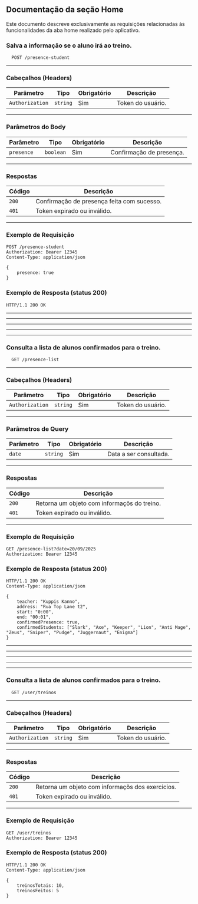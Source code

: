 ## Documentação da seção Home

Este documento descreve exclusivamente as requisições relacionadas às funcionalidades da aba home realizado pelo aplicativo.



### Salva a informação se o aluno irá ao treino.
```https
  POST /presence-student
```

---

### Cabeçalhos (Headers)
| Parâmetro       | Tipo     | Obrigatório | Descrição                        |
|-----------------|----------|-------------|----------------------------------|
| `Authorization` | `string` | Sim         | Token do usuário.                |

---

### Parâmetros do Body
| Parâmetro  | Tipo      | Obrigatório | Descrição                            |
|------------|-----------|-------------|--------------------------------------|
| `presence` | `boolean` | Sim         | Confirmação de presença.             |

---

### Respostas
| Código | Descrição                                                          |
|--------|--------------------------------------------------------------------|
| `200`  | Confirmação de presença feita com sucesso.                         |
| `401`  | Token expirado ou inválido.                                        |

---

### Exemplo de Requisição
```https
POST /presence-student
Authorization: Bearer 12345
Content-Type: application/json

{
    presence: true
}
```

### Exemplo de Resposta (status 200)
```https
HTTP/1.1 200 OK
```



---
---
---
---
---



### Consulta a lista de alunos confirmados para o treino.
```https
  GET /presence-list
```

---

### Cabeçalhos (Headers)
| Parâmetro       | Tipo     | Obrigatório | Descrição                        |
|-----------------|----------|-------------|----------------------------------|
| `Authorization` | `string` | Sim         | Token do usuário.                |

---

### Parâmetros de Query
| Parâmetro     | Tipo     | Obrigatório | Descrição                          |
|---------------|----------|-------------|------------------------------------|
| `date`        | `string` | Sim         | Data a ser consultada.             |

---

### Respostas
| Código | Descrição                                                          |
|--------|--------------------------------------------------------------------|
| `200`  | Retorna um objeto com informaçõs do treino.                        |
| `401`  | Token expirado ou inválido.                                        |

---

### Exemplo de Requisição
```https
GET /presence-list?date=20/09/2025
Authorization: Bearer 12345
```

### Exemplo de Resposta (status 200)
```https
HTTP/1.1 200 OK
Content-Type: application/json

{
	teacher: "Kuppis Kanno",
	address: "Rua Top Lane t2",
	start: "0:00",
	end: "00:01",
	confirmedPresence: true,
	confirmedStudents: ["Slark", "Axe", "Keeper", "Lion", "Anti Mage", "Zeus", "Sniper", "Pudge", "Juggernaut", "Enigma"]
}
```



---
---
---
---
---



### Consulta a lista de alunos confirmados para o treino.
```https
  GET /user/treinos
```

---

### Cabeçalhos (Headers)
| Parâmetro       | Tipo     | Obrigatório | Descrição                        |
|-----------------|----------|-------------|----------------------------------|
| `Authorization` | `string` | Sim         | Token do usuário.                |

---

### Respostas
| Código | Descrição                                                          |
|--------|--------------------------------------------------------------------|
| `200`  | Retorna um objeto com informaçõs dos exercícios.                   |
| `401`  | Token expirado ou inválido.                                        |

---

### Exemplo de Requisição
```https
GET /user/treinos
Authorization: Bearer 12345
```

### Exemplo de Resposta (status 200)
```https
HTTP/1.1 200 OK
Content-Type: application/json

{
	treinosTotais: 10,
	treinosFeitos: 5
}
```